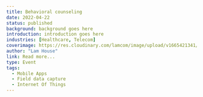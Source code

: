 ```yaml
---
title: Behavioral counseling
date: 2022-04-22
status: published
background: background goes here
introduction: introduction goes here
industries: [Healthcare, Telecom]
coverimage: https://res.cloudinary.com/lamcom/image/upload/v1665421341/mindbeyond/icon/behavior_hcr9ib.png
author: "Lam House"
link: Read more...
type: Event
tags:
  - Mobile Apps
  - Field data capture
  - Internet Of Things
---
```

<!--more-->

